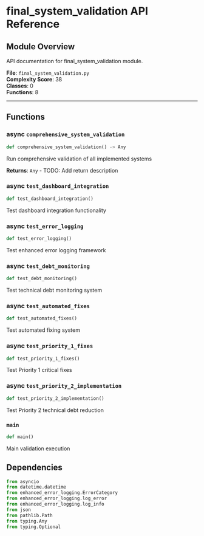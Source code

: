 # final_system_validation API Reference

## Module Overview
API documentation for final_system_validation module.

**File**: `final_system_validation.py`  
**Complexity Score**: 38  
**Classes**: 0  
**Functions**: 8

---

## Functions

### async `comprehensive_system_validation`

```python
def comprehensive_system_validation() -> Any
```

Run comprehensive validation of all implemented systems

**Returns**: `Any` - TODO: Add return description

### async `test_dashboard_integration`

```python
def test_dashboard_integration()
```

Test dashboard integration functionality

### async `test_error_logging`

```python
def test_error_logging()
```

Test enhanced error logging framework

### async `test_debt_monitoring`

```python
def test_debt_monitoring()
```

Test technical debt monitoring system

### async `test_automated_fixes`

```python
def test_automated_fixes()
```

Test automated fixing system

### async `test_priority_1_fixes`

```python
def test_priority_1_fixes()
```

Test Priority 1 critical fixes

### async `test_priority_2_implementation`

```python
def test_priority_2_implementation()
```

Test Priority 2 technical debt reduction

### `main`

```python
def main()
```

Main validation execution

## Dependencies

```python
from asyncio
from datetime.datetime
from enhanced_error_logging.ErrorCategory
from enhanced_error_logging.log_error
from enhanced_error_logging.log_info
from json
from pathlib.Path
from typing.Any
from typing.Optional
```

